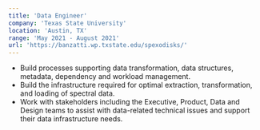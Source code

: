 ```yaml
---
title: 'Data Engineer'
company: 'Texas State University'
location: 'Austin, TX'
range: 'May 2021 - August 2021'
url: 'https://banzatti.wp.txstate.edu/spexodisks/'
---
```


- Build processes supporting data transformation, data structures, metadata, dependency and workload management.
- Build the infrastructure required for optimal extraction, transformation, and loading of  spectral data.
- Work with stakeholders including the Executive, Product, Data and Design teams to assist with data-related technical issues and support their data infrastructure needs.